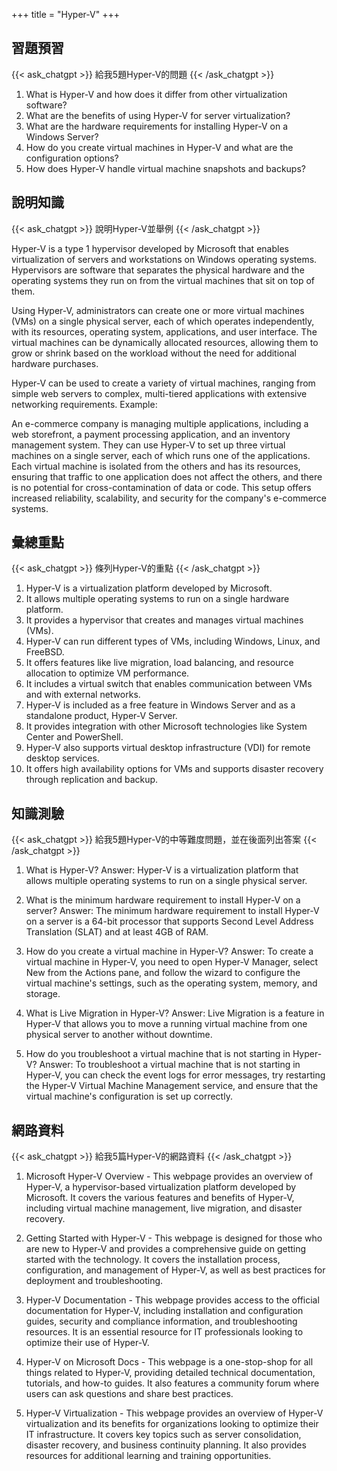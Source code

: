 +++
title = "Hyper-V"
+++
## 習題預習
{{< ask_chatgpt >}}
給我5題Hyper-V的問題
{{< /ask_chatgpt >}}



1. What is Hyper-V and how does it differ from other virtualization software?
2. What are the benefits of using Hyper-V for server virtualization?
3. What are the hardware requirements for installing Hyper-V on a Windows Server?
4. How do you create virtual machines in Hyper-V and what are the configuration options?
5. How does Hyper-V handle virtual machine snapshots and backups?   

## 說明知識
{{< ask_chatgpt >}}
說明Hyper-V並舉例
{{< /ask_chatgpt >}}



Hyper-V is a type 1 hypervisor developed by Microsoft that enables virtualization of servers and workstations on Windows operating systems. Hypervisors are software that separates the physical hardware and the operating systems they run on from the virtual machines that sit on top of them. 

Using Hyper-V, administrators can create one or more virtual machines (VMs) on a single physical server, each of which operates independently, with its resources, operating system, applications, and user interface. The virtual machines can be dynamically allocated resources, allowing them to grow or shrink based on the workload without the need for additional hardware purchases.

Hyper-V can be used to create a variety of virtual machines, ranging from simple web servers to complex, multi-tiered applications with extensive networking requirements. Example:

An e-commerce company is managing multiple applications, including a web storefront, a payment processing application, and an inventory management system. They can use Hyper-V to set up three virtual machines on a single server, each of which runs one of the applications. Each virtual machine is isolated from the others and has its resources, ensuring that traffic to one application does not affect the others, and there is no potential for cross-contamination of data or code. This setup offers increased reliability, scalability, and security for the company's e-commerce systems.   

## 彙總重點
{{< ask_chatgpt >}}
條列Hyper-V的重點
{{< /ask_chatgpt >}}



1. Hyper-V is a virtualization platform developed by Microsoft. 
2. It allows multiple operating systems to run on a single hardware platform. 
3. It provides a hypervisor that creates and manages virtual machines (VMs). 
4. Hyper-V can run different types of VMs, including Windows, Linux, and FreeBSD. 
5. It offers features like live migration, load balancing, and resource allocation to optimize VM performance. 
6. It includes a virtual switch that enables communication between VMs and with external networks. 
7. Hyper-V is included as a free feature in Windows Server and as a standalone product, Hyper-V Server. 
8. It provides integration with other Microsoft technologies like System Center and PowerShell. 
9. Hyper-V also supports virtual desktop infrastructure (VDI) for remote desktop services. 
10. It offers high availability options for VMs and supports disaster recovery through replication and backup.   

## 知識測驗
{{< ask_chatgpt >}}
給我5題Hyper-V的中等難度問題，並在後面列出答案
{{< /ask_chatgpt >}}



1. What is Hyper-V?
Answer: Hyper-V is a virtualization platform that allows multiple operating systems to run on a single physical server.

2. What is the minimum hardware requirement to install Hyper-V on a server?
Answer: The minimum hardware requirement to install Hyper-V on a server is a 64-bit processor that supports Second Level Address Translation (SLAT) and at least 4GB of RAM.

3. How do you create a virtual machine in Hyper-V?
Answer: To create a virtual machine in Hyper-V, you need to open Hyper-V Manager, select New from the Actions pane, and follow the wizard to configure the virtual machine's settings, such as the operating system, memory, and storage.

4. What is Live Migration in Hyper-V?
Answer: Live Migration is a feature in Hyper-V that allows you to move a running virtual machine from one physical server to another without downtime.

5. How do you troubleshoot a virtual machine that is not starting in Hyper-V?
Answer: To troubleshoot a virtual machine that is not starting in Hyper-V, you can check the event logs for error messages, try restarting the Hyper-V Virtual Machine Management service, and ensure that the virtual machine's configuration is set up correctly.   

## 網路資料
{{< ask_chatgpt >}}
給我5篇Hyper-V的網路資料
{{< /ask_chatgpt >}}



1. Microsoft Hyper-V Overview - This webpage provides an overview of Hyper-V, a hypervisor-based virtualization platform developed by Microsoft. It covers the various features and benefits of Hyper-V, including virtual machine management, live migration, and disaster recovery.

2. Getting Started with Hyper-V - This webpage is designed for those who are new to Hyper-V and provides a comprehensive guide on getting started with the technology. It covers the installation process, configuration, and management of Hyper-V, as well as best practices for deployment and troubleshooting.

3. Hyper-V Documentation - This webpage provides access to the official documentation for Hyper-V, including installation and configuration guides, security and compliance information, and troubleshooting resources. It is an essential resource for IT professionals looking to optimize their use of Hyper-V.

4. Hyper-V on Microsoft Docs - This webpage is a one-stop-shop for all things related to Hyper-V, providing detailed technical documentation, tutorials, and how-to guides. It also features a community forum where users can ask questions and share best practices.

5. Hyper-V Virtualization - This webpage provides an overview of Hyper-V virtualization and its benefits for organizations looking to optimize their IT infrastructure. It covers key topics such as server consolidation, disaster recovery, and business continuity planning. It also provides resources for additional learning and training opportunities.   

